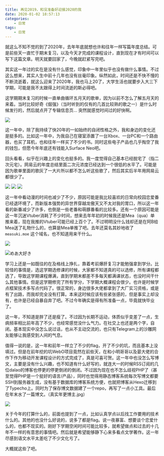 ```yaml
---
title: 再见2019，和没准备好迎接2020的我
date: 2020-01-02 18:57:13
categories: 
    - 日常
tags: 
    - 日常
---
```


就这么不知不觉的到了2020年，去年年底就想也许和往年一样写篇年度总结。可是前些天一直忙于期末复习，以及今天才完成的课程设计，直到现在才有时间可以写下这篇文章。明天就要回家了，今晚就赶紧写完吧。

其实这一年过的实在是没有什么感觉，印象中一年里似乎也没有做什么事情。不过这么想来，其实人生中前十几年也没有丝毫印象。纵然如此，时间还是不快不慢的不断流逝着，就这么迎来了2020年，我也马上20了，大学生活也就要步入大三下学期，可能是我不太跟得上时间流逝的斯必得吧。

这学期期末复习的时候一直单曲循环五月天的歌单，因为以前不怎么了解五月天的来着。当时比较好奇《倔强》（当时听到的仅有的几首比较熟的歌之一）是什么时候发行的，然后就点开了专辑信息页... 突然就感觉时间过的好快啊。

![][may]

这一年中，除了我持续了快20年的一如始终的自闭性格之外，我和身边的变化还是挺多的。比如这一年中，为我自己在寝室添置了一台Xbox、一台PC和一个路由器，也买了耳机，也和往年一样买了不少的书。同时这些电子产品也几乎掏空了我的钱包，但愿今年年底还有钱能入Surface Neo吧。

回头看看，似乎在兴趣上的变化也挺多的。我一度觉得自己基本已经脱宅了（指二次元宅）。网易云的年度总结里面二次元浓度已经达到一个很低的水平了。可能是因为歌单里面的歌灰了一大片所以都不怎么听这些歌了，然后其实后半年用网易云都很少了。

![][ne1] ![][ne2] ![][ne3]

这一年中看动漫的时间也减少了不少，原因可能是我比较喜欢的日常向校园恋爱番已经退环境了，而新版本强势的异世界穿越龙傲天又不太对我的胃口，所以这一年看的新番减少了许多，也倒是一些老番和萌豚番看的比较多。还有一个原因可能是这一年沉迷Vtuber消耗了不少时间，想来去年年初的时候我还是Mea（qua）单推来着，现在我推的Vtuber可能已经上百个了。不过明明没什么钱却还是在阿B给Mea送了礼物什么的，也算是Mea单推了吧。去年还莫名其妙地收了 `measuki.moe` 这个域名，也不知道用来干什么。

![][dd]

![][measuki]



学习上还是一如既往的在及格线上挣扎，靠着考前爆肝复习才能勉强拿到学分。比较怪的事情是，选这学期选修课的时候，大家都不知道真的可以选修，所有课程都选了，导致这学期课程爆满，直到学期末都差不多每天都满课状态，也没时间干什么其他事情。但是这学期修完了所有学分，下学期大概课程会很少。也许是时候学点框架技术多写点代码了。很正常的，身边很多大佬都拿到了大厂实习资格，或是有了出路，而我却完全没有打算。本来这时候应该有些紧张感的，但是事实上却没有，也许是已经自暴自弃了吧。不过今年确实是得有所准备一点，毕竟就快毕业了。

这一年，不知道是胖了还是瘦了。不过因为长期不运动，体质似乎变差了一点，生病频率相比前年高了不少，也经常感觉没什么气力。在社交上也还是两个字，自闭。基本现实中没怎么说过话，也从不主动交流的，也只有Telegram上的沙雕网友能够让我感受到人间的气息。

值得一说的是，这一年和前年一样立了不少的flag，开了不少的坑，而且基本上没填过。但是在前年挖的坑WebO项目竟然在前些天，在和小明哥哥以及晏大佬的合作下作为移动开发课程设计的方式完成了，真是可喜可贺。这一年中也没怎么写博文，主要是没有什么兴趣，也不知道有什么好写的，就连大一的时候RSS订阅的几位dalao的博客也停更的停更倒闭的倒闭。不过因为现在也不怎么歧视PHP了（甚至觉得PHP是一个挺好的语言/产品），同时也觉得用静态博客系统每次写博文都要SSH到服务器生成，没有基于数据库的博客系统方便，也就把博客从Hexo迁移到了Typecho上。同时为了保存博文数据建了一个repo，再写了一点小工具。最后在年末水了一篇博文。（真实年更博主.jpg）

![][yearly-bloger]

关于今年的打算什么的，前面也提到了一点，比如认真学点以后找工作要用的技术什么的。其他的也没什么好说的，说多了都是flag。说一夜暴富、想要谈个恋爱什么的，也都不现实的。刚好下学期空闲时间可能比较多，就希望做点和过去的十几年不一样的有意思的事情吧。然后就是希望能够静下心来多看点文学著作。这一年尽感到语文水平太差吃了不少文化亏了。

大概就这些了吧。

[may]: ../res/007/may.jpg
[ne1]: ../res/007/ne1.jpg
[ne2]: ../res/007/ne2.jpg
[ne3]: ../res/007/ne3.jpg
[dd]: ../res/007/dd.jpg
[measuki]: ../res/007/measuki.jpg	"めあ大好き"
[yearly-bloger]: ../res/007/yearly-bloger.jpg